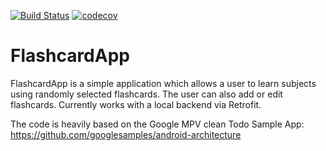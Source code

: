 [![Build Status](https://travis-ci.org/gspitz01/FlashcardApp.svg?branch=master)](https://travis-ci.org/gspitz01/FlashcardApp)
[![codecov](https://codecov.io/gh/gspitz01/FlashcardApp/branch/master/graph/badge.svg)](https://codecov.io/gh/gspitz01/FlashcardApp)
# FlashcardApp
FlashcardApp is a simple application which allows a user to learn subjects using randomly selected flashcards. The user can also add or edit flashcards. Currently works with a local backend via Retrofit.

The code is heavily based on the Google MPV clean Todo Sample App: https://github.com/googlesamples/android-architecture
